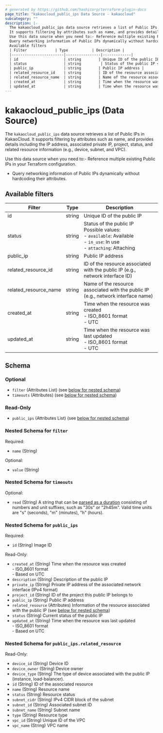```yaml
---
# generated by https://github.com/hashicorp/terraform-plugin-docs
page_title: "kakaocloud_public_ips Data Source - kakaocloud"
subcategory: ""
description: |-
  The kakaocloud_public_ips data source retrieves a list of Public IPs in KakaoCloud.
  It supports filtering by attributes such as name, and provides details including the IP address, associated private IP, project, status, and related resource information (e.g., device, subnet, and VPC).
  Use this data source when you need to:- Reference multiple existing Public IPs in your Terraform configuration.
  Query networking information of Public IPs dynamically without hardcoding their attributes.
  Available filters
  | Filter             | Type           | Description |
  |------------------------|----------------|-------------|
  | id                     | string        | Unique ID of the public IP |
  | status                 | string         | Status of the public IP <br>Possible values: <br>- `available`: Available <br>- `in_use`: In use <br>- `attaching`: Attaching |
  | public_ip              | string        | Public IP address |
  | related_resource_id    | string        | ID of the resource associated with the public IP (e.g., network interface ID) |
  | related_resource_name  | string        | Name of the resource associated with the public IP (e.g., network interface name) |
  | created_at             | string        | Time when the resource was created <br>- ISO_8601 format <br>- UTC |
  | updated_at             | string        | Time when the resource was last updated <br>- ISO_8601 format <br>- UTC |
---
```


# kakaocloud_public_ips (Data Source)

The `kakaocloud_public_ips` data source retrieves a list of Public IPs in KakaoCloud.
It supports filtering by attributes such as name, and provides details including the IP address, associated private IP, project, status, and related resource information (e.g., device, subnet, and VPC).

Use this data source when you need to:- Reference multiple existing Public IPs in your Terraform configuration.
- Query networking information of Public IPs dynamically without hardcoding their attributes.

## Available filters

| Filter             | Type           | Description |
|------------------------|----------------|-------------|
| id                     | string        | Unique ID of the public IP |
| status                 | string         | Status of the public IP <br>Possible values: <br>- `available`: Available <br>- `in_use`: In use <br>- `attaching`: Attaching |
| public_ip              | string        | Public IP address |
| related_resource_id    | string        | ID of the resource associated with the public IP (e.g., network interface ID) |
| related_resource_name  | string        | Name of the resource associated with the public IP (e.g., network interface name) |
| created_at             | string        | Time when the resource was created <br>- ISO_8601 format <br>- UTC |
| updated_at             | string        | Time when the resource was last updated <br>- ISO_8601 format <br>- UTC |



<!-- schema generated by tfplugindocs -->
## Schema

### Optional

- `filter` (Attributes List) (see [below for nested schema](#nestedatt--filter))
- `timeouts` (Attributes) (see [below for nested schema](#nestedatt--timeouts))

### Read-Only

- `public_ips` (Attributes List) (see [below for nested schema](#nestedatt--public_ips))

<a id="nestedatt--filter"></a>
### Nested Schema for `filter`

Required:

- `name` (String)

Optional:

- `value` (String)


<a id="nestedatt--timeouts"></a>
### Nested Schema for `timeouts`

Optional:

- `read` (String) A string that can be [parsed as a duration](https://pkg.go.dev/time#ParseDuration) consisting of numbers and unit suffixes, such as "30s" or "2h45m". Valid time units are "s" (seconds), "m" (minutes), "h" (hours).


<a id="nestedatt--public_ips"></a>
### Nested Schema for `public_ips`

Required:

- `id` (String) Image ID

Read-Only:

- `created_at` (String) Time when the resource was created <br/> - ISO_8601 format <br/> - Based on UTC
- `description` (String) Description of the public IP
- `private_ip` (String) Private IP address of the associated network interface (IPv4 format)
- `project_id` (String) ID of the project this public IP belongs to
- `public_ip` (String) Public IP address
- `related_resource` (Attributes) Information of the resource associated with the public IP (see [below for nested schema](#nestedatt--public_ips--related_resource))
- `status` (String) Current status of the public IP
- `updated_at` (String) Time when the resource was last updated <br/> - ISO_8601 format <br/> - Based on UTC

<a id="nestedatt--public_ips--related_resource"></a>
### Nested Schema for `public_ips.related_resource`

Read-Only:

- `device_id` (String) Device ID
- `device_owner` (String) Device owner
- `device_type` (String) The type of device associated with the public IP (instance, load-balancer).
- `id` (String) ID of the associated resource
- `name` (String) Resource name
- `status` (String) Resource status
- `subnet_cidr` (String) IPv4 CIDR block of the subnet
- `subnet_id` (String) Associated subnet ID
- `subnet_name` (String) Subnet name
- `type` (String) Resource type
- `vpc_id` (String) Unique ID of the VPC
- `vpc_name` (String) VPC name
